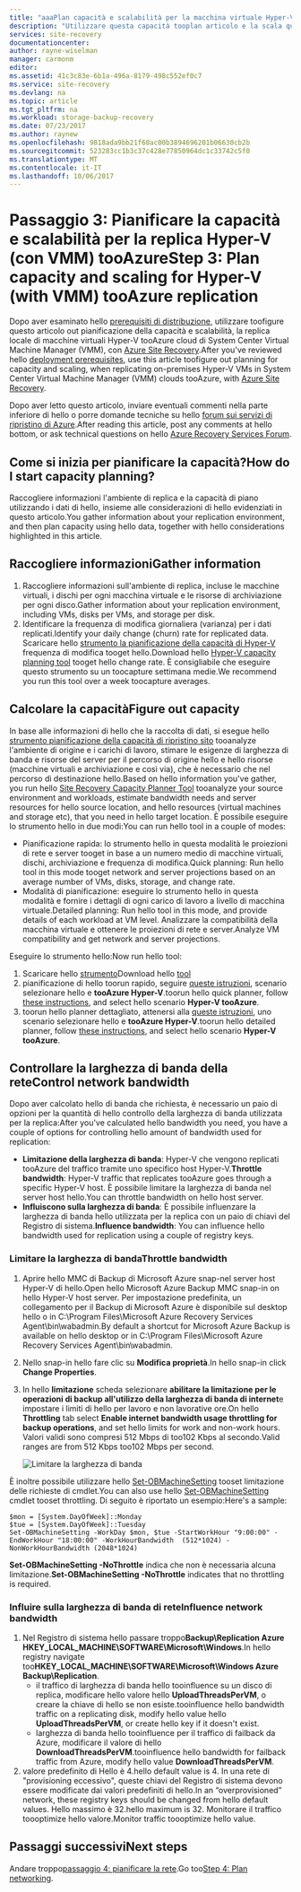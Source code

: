 ```yaml
---
title: "aaaPlan capacità e scalabilità per la macchina virtuale Hyper-V replica (con VMM) tooAzure con Azure Site Recovery | Documenti Microsoft"
description: "Utilizzare questa capacità tooplan articolo e la scala quando la replica delle macchine virtuali Hyper-V in VMM cloud tooAzure, con Azure Site Recovery"
services: site-recovery
documentationcenter: 
author: rayne-wiselman
manager: carmonm
editor: 
ms.assetid: 41c3c83e-6b1a-496a-8179-498c552ef0c7
ms.service: site-recovery
ms.devlang: na
ms.topic: article
ms.tgt_pltfrm: na
ms.workload: storage-backup-recovery
ms.date: 07/23/2017
ms.author: raynew
ms.openlocfilehash: 9818ada9bb21f60ac00b3894696201b06630cb2b
ms.sourcegitcommit: 523283cc1b3c37c428e77850964dc1c33742c5f0
ms.translationtype: MT
ms.contentlocale: it-IT
ms.lasthandoff: 10/06/2017
---
```

# <a name="step-3-plan-capacity-and-scaling-for-hyper-v-with-vmm-tooazure-replication"></a><span data-ttu-id="fe02a-103">Passaggio 3: Pianificare la capacità e scalabilità per la replica Hyper-V (con VMM) tooAzure</span><span class="sxs-lookup"><span data-stu-id="fe02a-103">Step 3: Plan capacity and scaling for Hyper-V (with VMM) tooAzure replication</span></span>

<span data-ttu-id="fe02a-104">Dopo aver esaminato hello [prerequisiti di distribuzione](vmm-to-azure-walkthrough-prerequisites.md), utilizzare toofigure questo articolo out pianificazione della capacità e scalabilità, la replica locale di macchine virtuali Hyper-V tooAzure cloud di System Center Virtual Machine Manager (VMM), con [Azure Site Recovery](site-recovery-overview.md).</span><span class="sxs-lookup"><span data-stu-id="fe02a-104">After you've reviewed hello [deployment prerequisites](vmm-to-azure-walkthrough-prerequisites.md), use this article toofigure out planning for capacity and scaling, when replicating on-premises Hyper-V VMs in System Center Virtual Machine Manager (VMM) clouds tooAzure, with [Azure Site Recovery](site-recovery-overview.md).</span></span>

<span data-ttu-id="fe02a-105">Dopo aver letto questo articolo, inviare eventuali commenti nella parte inferiore di hello o porre domande tecniche su hello [forum sui servizi di ripristino di Azure](https://social.msdn.microsoft.com/forums/azure/home?forum=hypervrecovmgr).</span><span class="sxs-lookup"><span data-stu-id="fe02a-105">After reading this article, post any comments at hello bottom, or ask technical questions on hello [Azure Recovery Services Forum](https://social.msdn.microsoft.com/forums/azure/home?forum=hypervrecovmgr).</span></span>


## <a name="how-do-i-start-capacity-planning"></a><span data-ttu-id="fe02a-106">Come si inizia per pianificare la capacità?</span><span class="sxs-lookup"><span data-stu-id="fe02a-106">How do I start capacity planning?</span></span>


<span data-ttu-id="fe02a-107">Raccogliere informazioni l'ambiente di replica e la capacità di piano utilizzando i dati di hello, insieme alle considerazioni di hello evidenziati in questo articolo.</span><span class="sxs-lookup"><span data-stu-id="fe02a-107">You gather information about your replication environment, and then plan capacity using hello data, together with hello considerations highlighted in this article.</span></span>


## <a name="gather-information"></a><span data-ttu-id="fe02a-108">Raccogliere informazioni</span><span class="sxs-lookup"><span data-stu-id="fe02a-108">Gather information</span></span>

1. <span data-ttu-id="fe02a-109">Raccogliere informazioni sull'ambiente di replica, incluse le macchine virtuali, i dischi per ogni macchina virtuale e le risorse di archiviazione per ogni disco.</span><span class="sxs-lookup"><span data-stu-id="fe02a-109">Gather information about your replication environment, including VMs, disks per VMs, and storage per disk.</span></span>
2. <span data-ttu-id="fe02a-110">Identificare la frequenza di modifica giornaliera (varianza) per i dati replicati.</span><span class="sxs-lookup"><span data-stu-id="fe02a-110">Identify your daily change (churn) rate for replicated data.</span></span> <span data-ttu-id="fe02a-111">Scaricare hello [strumento la pianificazione della capacità di Hyper-V](https://www.microsoft.com/download/details.aspx?id=39057) frequenza di modifica tooget hello.</span><span class="sxs-lookup"><span data-stu-id="fe02a-111">Download hello [Hyper-V capacity planning tool](https://www.microsoft.com/download/details.aspx?id=39057) tooget hello change rate.</span></span> <span data-ttu-id="fe02a-112">È consigliabile che eseguire questo strumento su un toocapture settimana medie.</span><span class="sxs-lookup"><span data-stu-id="fe02a-112">We recommend you run this tool over a week toocapture averages.</span></span>
 

## <a name="figure-out-capacity"></a><span data-ttu-id="fe02a-113">Calcolare la capacità</span><span class="sxs-lookup"><span data-stu-id="fe02a-113">Figure out capacity</span></span>

<span data-ttu-id="fe02a-114">In base alle informazioni di hello che la raccolta di dati, si esegue hello [strumento pianificazione della capacità di ripristino sito](http://aka.ms/asr-capacity-planner-excel) tooanalyze l'ambiente di origine e i carichi di lavoro, stimare le esigenze di larghezza di banda e risorse del server per il percorso di origine hello e hello risorse (macchine virtuali e archiviazione e così via), che è necessario che nel percorso di destinazione hello.</span><span class="sxs-lookup"><span data-stu-id="fe02a-114">Based on hello information you've gather, you run hello [Site Recovery Capacity Planner Tool](http://aka.ms/asr-capacity-planner-excel) tooanalyze your source environment and workloads, estimate bandwidth needs and server resources for hello source location, and hello resources (virtual machines and storage etc), that you need in hello target location.</span></span> <span data-ttu-id="fe02a-115">È possibile eseguire lo strumento hello in due modi:</span><span class="sxs-lookup"><span data-stu-id="fe02a-115">You can run hello tool in a couple of modes:</span></span>

- <span data-ttu-id="fe02a-116">Pianificazione rapida: lo strumento hello in questa modalità le proiezioni di rete e server tooget in base a un numero medio di macchine virtuali, dischi, archiviazione e frequenza di modifica.</span><span class="sxs-lookup"><span data-stu-id="fe02a-116">Quick planning: Run hello tool in this mode tooget network and server projections based on an average number of VMs, disks, storage, and change rate.</span></span>
- <span data-ttu-id="fe02a-117">Modalità di pianificazione: eseguire lo strumento hello in questa modalità e fornire i dettagli di ogni carico di lavoro a livello di macchina virtuale.</span><span class="sxs-lookup"><span data-stu-id="fe02a-117">Detailed planning: Run hello tool in this mode, and provide details of each workload at VM level.</span></span> <span data-ttu-id="fe02a-118">Analizzare la compatibilità della macchina virtuale e ottenere le proiezioni di rete e server.</span><span class="sxs-lookup"><span data-stu-id="fe02a-118">Analyze VM compatibility and get network and server projections.</span></span>

<span data-ttu-id="fe02a-119">Eseguire lo strumento hello:</span><span class="sxs-lookup"><span data-stu-id="fe02a-119">Now run hello tool:</span></span>

1. <span data-ttu-id="fe02a-120">Scaricare hello [strumento](http://aka.ms/asr-capacity-planner-excel)</span><span class="sxs-lookup"><span data-stu-id="fe02a-120">Download hello [tool](http://aka.ms/asr-capacity-planner-excel)</span></span>
2. <span data-ttu-id="fe02a-121">pianificazione di hello toorun rapido, seguire [queste istruzioni](site-recovery-capacity-planner.md#run-the-quick-planner), scenario selezionare hello e **tooAzure Hyper-V**.</span><span class="sxs-lookup"><span data-stu-id="fe02a-121">toorun hello quick planner, follow [these instructions](site-recovery-capacity-planner.md#run-the-quick-planner), and select hello scenario **Hyper-V tooAzure**.</span></span>
3. <span data-ttu-id="fe02a-122">toorun hello planner dettagliato, attenersi alla [queste istruzioni](site-recovery-capacity-planner.md#run-the-detailed-planner), uno scenario selezionare hello e **tooAzure Hyper-V**.</span><span class="sxs-lookup"><span data-stu-id="fe02a-122">toorun hello detailed planner, follow [these instructions](site-recovery-capacity-planner.md#run-the-detailed-planner), and select hello scenario **Hyper-V tooAzure**.</span></span>

## <a name="control-network-bandwidth"></a><span data-ttu-id="fe02a-123">Controllare la larghezza di banda della rete</span><span class="sxs-lookup"><span data-stu-id="fe02a-123">Control network bandwidth</span></span>

<span data-ttu-id="fe02a-124">Dopo aver calcolato hello di banda che richiesta, è necessario un paio di opzioni per la quantità di hello controllo della larghezza di banda utilizzata per la replica:</span><span class="sxs-lookup"><span data-stu-id="fe02a-124">After you've calculated hello bandwidth you need, you have a couple of options for controlling hello amount of bandwidth used for replication:</span></span>

* <span data-ttu-id="fe02a-125">**Limitazione della larghezza di banda**: Hyper-V che vengono replicati tooAzure del traffico tramite uno specifico host Hyper-V.</span><span class="sxs-lookup"><span data-stu-id="fe02a-125">**Throttle bandwidth**: Hyper-V traffic that replicates tooAzure goes through a specific Hyper-V host.</span></span> <span data-ttu-id="fe02a-126">È possibile limitare la larghezza di banda nel server host hello.</span><span class="sxs-lookup"><span data-stu-id="fe02a-126">You can throttle bandwidth on hello host server.</span></span>
* <span data-ttu-id="fe02a-127">**Influiscono sulla larghezza di banda**: È possibile influenzare la larghezza di banda hello utilizzata per la replica con un paio di chiavi del Registro di sistema.</span><span class="sxs-lookup"><span data-stu-id="fe02a-127">**Influence bandwidth**: You can influence hello bandwidth used for replication using a couple of registry keys.</span></span>

### <a name="throttle-bandwidth"></a><span data-ttu-id="fe02a-128">Limitare la larghezza di banda</span><span class="sxs-lookup"><span data-stu-id="fe02a-128">Throttle bandwidth</span></span>
1. <span data-ttu-id="fe02a-129">Aprire hello MMC di Backup di Microsoft Azure snap-nel server host Hyper-V di hello.</span><span class="sxs-lookup"><span data-stu-id="fe02a-129">Open hello Microsoft Azure Backup MMC snap-in on hello Hyper-V host server.</span></span> <span data-ttu-id="fe02a-130">Per impostazione predefinita, un collegamento per il Backup di Microsoft Azure è disponibile sul desktop hello o in C:\Program Files\Microsoft Azure Recovery Services Agent\bin\wabadmin.</span><span class="sxs-lookup"><span data-stu-id="fe02a-130">By default a shortcut for Microsoft Azure Backup is available on hello desktop or in C:\Program Files\Microsoft Azure Recovery Services Agent\bin\wabadmin.</span></span>
2. <span data-ttu-id="fe02a-131">Nello snap-in hello fare clic su **Modifica proprietà**.</span><span class="sxs-lookup"><span data-stu-id="fe02a-131">In hello snap-in click **Change Properties**.</span></span>
3. <span data-ttu-id="fe02a-132">In hello **limitazione** scheda selezionare **abilitare la limitazione per le operazioni di backup all'utilizzo della larghezza di banda di internet**e impostare i limiti di hello per lavoro e non lavorative ore.</span><span class="sxs-lookup"><span data-stu-id="fe02a-132">On hello **Throttling** tab select **Enable internet bandwidth usage throttling for backup operations**, and set hello limits for work and non-work hours.</span></span> <span data-ttu-id="fe02a-133">Valori validi sono compresi 512 Mbps di too102 Kbps al secondo.</span><span class="sxs-lookup"><span data-stu-id="fe02a-133">Valid ranges are from 512 Kbps too102 Mbps per second.</span></span>

    ![Limitare la larghezza di banda](./media/vmm-to-azure-walkthrough-capacity/throttle2.png)

<span data-ttu-id="fe02a-135">È inoltre possibile utilizzare hello [Set-OBMachineSetting](https://technet.microsoft.com/library/hh770409.aspx) tooset limitazione delle richieste di cmdlet.</span><span class="sxs-lookup"><span data-stu-id="fe02a-135">You can also use hello [Set-OBMachineSetting](https://technet.microsoft.com/library/hh770409.aspx) cmdlet tooset throttling.</span></span> <span data-ttu-id="fe02a-136">Di seguito è riportato un esempio:</span><span class="sxs-lookup"><span data-stu-id="fe02a-136">Here's a sample:</span></span>

    $mon = [System.DayOfWeek]::Monday
    $tue = [System.DayOfWeek]::Tuesday
    Set-OBMachineSetting -WorkDay $mon, $tue -StartWorkHour "9:00:00" -EndWorkHour "18:00:00" -WorkHourBandwidth  (512*1024) -NonWorkHourBandwidth (2048*1024)

<span data-ttu-id="fe02a-137">**Set-OBMachineSetting -NoThrottle** indica che non è necessaria alcuna limitazione.</span><span class="sxs-lookup"><span data-stu-id="fe02a-137">**Set-OBMachineSetting -NoThrottle** indicates that no throttling is required.</span></span>

### <a name="influence-network-bandwidth"></a><span data-ttu-id="fe02a-138">Influire sulla larghezza di banda di rete</span><span class="sxs-lookup"><span data-stu-id="fe02a-138">Influence network bandwidth</span></span>
1. <span data-ttu-id="fe02a-139">Nel Registro di sistema hello passare troppo**Backup\Replication Azure HKEY_LOCAL_MACHINE\SOFTWARE\Microsoft\Windows**.</span><span class="sxs-lookup"><span data-stu-id="fe02a-139">In hello registry navigate too**HKEY_LOCAL_MACHINE\SOFTWARE\Microsoft\Windows Azure Backup\Replication**.</span></span>
   * <span data-ttu-id="fe02a-140">il traffico di larghezza di banda hello tooinfluence su un disco di replica, modificare hello valore hello **UploadThreadsPerVM**, o creare la chiave di hello se non esiste.</span><span class="sxs-lookup"><span data-stu-id="fe02a-140">tooinfluence hello bandwidth traffic on a replicating disk, modify hello value hello **UploadThreadsPerVM**, or create hello key if it doesn't exist.</span></span>
   * <span data-ttu-id="fe02a-141">larghezza di banda hello tooinfluence per il traffico di failback da Azure, modificare il valore di hello **DownloadThreadsPerVM**.</span><span class="sxs-lookup"><span data-stu-id="fe02a-141">tooinfluence hello bandwidth for failback traffic from Azure, modify hello value **DownloadThreadsPerVM**.</span></span>
2. <span data-ttu-id="fe02a-142">valore predefinito di Hello è 4.</span><span class="sxs-lookup"><span data-stu-id="fe02a-142">hello default value is 4.</span></span> <span data-ttu-id="fe02a-143">In una rete di "provisioning eccessivo", queste chiavi del Registro di sistema devono essere modificate dai valori predefiniti di hello.</span><span class="sxs-lookup"><span data-stu-id="fe02a-143">In an “overprovisioned” network, these registry keys should be changed from hello default values.</span></span> <span data-ttu-id="fe02a-144">Hello massimo è 32.</span><span class="sxs-lookup"><span data-stu-id="fe02a-144">hello maximum is 32.</span></span> <span data-ttu-id="fe02a-145">Monitorare il traffico toooptimize hello valore.</span><span class="sxs-lookup"><span data-stu-id="fe02a-145">Monitor traffic toooptimize hello value.</span></span>

## <a name="next-steps"></a><span data-ttu-id="fe02a-146">Passaggi successivi</span><span class="sxs-lookup"><span data-stu-id="fe02a-146">Next steps</span></span>

<span data-ttu-id="fe02a-147">Andare troppo[passaggio 4: pianificare la rete](vmm-to-azure-walkthrough-network.md).</span><span class="sxs-lookup"><span data-stu-id="fe02a-147">Go too[Step 4: Plan networking](vmm-to-azure-walkthrough-network.md).</span></span>
